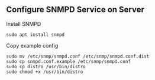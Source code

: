 ## Configure SNMPD Service on Server

Install SNMPD

```
sudo apt install snmpd
```

Copy example config
```
sudo mv /etc/snmp/snmpd.conf /etc/snmp/snmpd.conf.dist
sudo cp snmpd.conf.example /etc/snmp/snmpd.conf
sudo cp distro /usr/bin/distro
sudo chmod +x /usr/bin/distro
```
